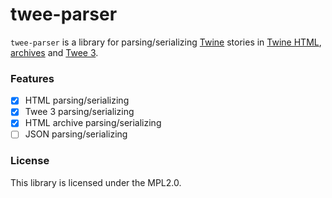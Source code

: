 # twee-parser

`twee-parser` is a library for parsing/serializing [Twine](https://twinery.org/) stories in [Twine HTML](https://github.com/iftechfoundation/twine-specs/blob/master/twine-2-htmloutput-spec.md), [archives](https://github.com/iftechfoundation/twine-specs/blob/master/twine-2-archive-spec.md) and [Twee 3](https://github.com/iftechfoundation/twine-specs/blob/master/twee-3-specification.md).

### Features

- [x] HTML parsing/serializing
- [x] Twee 3 parsing/serializing
- [x] HTML archive parsing/serializing
- [ ] JSON parsing/serializing

### License
This library is licensed under the MPL2.0.
